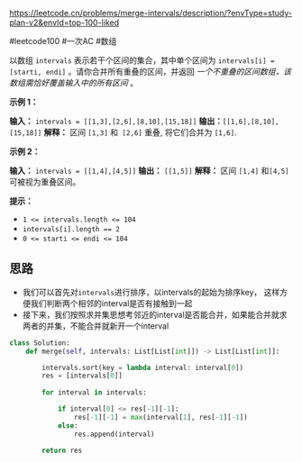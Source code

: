 https://leetcode.cn/problems/merge-intervals/description/?envType=study-plan-v2&envId=top-100-liked

#leetcode100  #一次AC #数组

以数组 `intervals` 表示若干个区间的集合，其中单个区间为 `intervals[i] = [starti, endi]` 。请你合并所有重叠的区间，并返回 _一个不重叠的区间数组，该数组需恰好覆盖输入中的所有区间_ 。

**示例 1：**

**输入：** `intervals = [[1,3],[2,6],[8,10],[15,18]]`
**输出：**`[[1,6],[8,10],[15,18]]`
**解释：** 区间 `[1,3]` 和` [2,6]` 重叠, 将它们合并为 `[1,6]`.

**示例 2：**

**输入：** `intervals = [[1,4],[4,5]]`
**输出：** `[[1,5]]`
**解释：** 区间 `[1,4]` 和` [4,5] `可被视为重叠区间。

**提示：**

- `1 <= intervals.length <= 104`
- `intervals[i].length == 2`
- `0 <= starti <= endi <= 104`

## 思路

- 我们可以首先对`intervals`进行排序，以intervals的起始为排序key， 这样方便我们判断两个相邻的interval是否有接触到一起
- 接下来，我们按照求并集思想考邻近的interval是否能合并，如果能合并就求两者的并集，不能合并就新开一个interval

```python
class Solution:
    def merge(self, intervals: List[List[int]]) -> List[List[int]]:

        intervals.sort(key = lambda interval: interval[0])
        res = [intervals[0]]
        
        for interval in intervals:

            if interval[0] <= res[-1][-1]:
                res[-1][-1] = max(interval[1], res[-1][-1])
            else:
                res.append(interval)

        return res
```